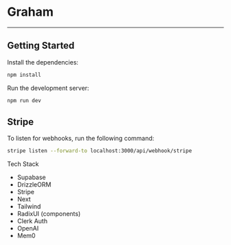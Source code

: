 # Graham
________________________________

## Getting Started

Install the dependencies:

```bash
npm install
```

Run the development server:

```bash
npm run dev
```

## Stripe

To listen for webhooks, run the following command:

```bash
stripe listen --forward-to localhost:3000/api/webhook/stripe
```

Tech Stack
- Supabase
- DrizzleORM
- Stripe
- Next
- Tailwind
- RadixUI (components)
- Clerk Auth
- OpenAI
- Mem0